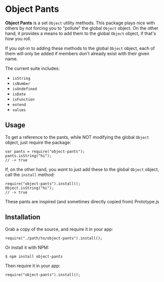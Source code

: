 Object Pants
================================================================================

**Object Pants** is a set `Object` utility methods. This package plays nice with others by not forcing you to "pollute" the global `Object` object. On the other hand, it provides a means to add them to the global `Object` object, if that's how you roll.

If you opt-in to adding these methods to the global `Object` object, each of them will only be added if members don't already exist with their given name.

The current suite includes:

* `isString`
* `isNumber`
* `isUndefined`
* `isDate`
* `isFunction`
* `extend`
* `values`

Usage
--------------------------------------------------------------------------------

To get a reference to the pants, while NOT modifying the global `Object` object, just require the package:

    var pants = require("object-pants");
    pants.isString("hi");
    // -> true

If, on the other hand, you _want_ to just add these to the global `Object` object, call the `install` method:

    require("object-pants").install();
    Object.isString("hi");
    // -> true

These pants are inspired (and sometimes directly copied from) Prototype.js

Installation
--------------------------------------------------------------------------------

Grab a copy of the source, and require it in your app:

    require("./path/to/object-pants").install();

Or install it with NPM:

    $ npm install object-pants

Then require it in your app: 

    require("object-pants").install();

